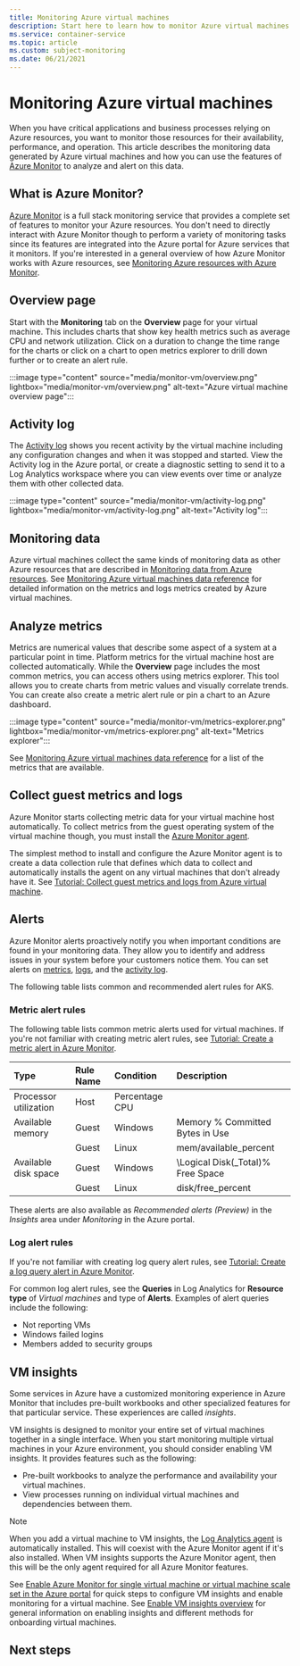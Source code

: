 ```yaml
---
title: Monitoring Azure virtual machines
description: Start here to learn how to monitor Azure virtual machines
ms.service: container-service
ms.topic: article
ms.custom: subject-monitoring
ms.date: 06/21/2021
---
```


# Monitoring Azure virtual machines

When you have critical applications and business processes relying on Azure resources, you want to monitor those resources for their availability, performance, and operation. This article describes the monitoring data generated by Azure virtual machines and how you can use the features of [Azure Monitor](/azure/azure-monitor/overview) to analyze and alert on this data.


## What is Azure Monitor?
[Azure Monitor](/azure/azure-monitor/overview) is a full stack monitoring service that provides a complete set of features to monitor your Azure resources. You don't need to directly interact with Azure Monitor though to perform a variety of monitoring tasks since its features are integrated into the Azure portal for Azure services that it monitors. If you're interested in a general overview of how Azure Monitor works with Azure resources, see [Monitoring Azure resources with Azure Monitor](../azure-monitor/essentials/monitor-azure-resource.md).

## Overview page
Start with the **Monitoring** tab on the **Overview** page for your virtual machine. This includes charts that show key health metrics such as average CPU and network utilization. Click on a duration to change the time range for the charts or click on a chart to open metrics explorer to drill down further or to create an alert rule. 

:::image type="content" source="media/monitor-vm/overview.png" lightbox="media/monitor-vm/overview.png" alt-text="Azure virtual machine overview page":::

## Activity log
The [Activity log](../azure-monitor/essentials/activity-log.md) shows you recent activity by the virtual machine including any configuration changes and when it was stopped and started. View the Activity log in the Azure portal, or create a diagnostic setting to send it to a Log Analytics workspace where you can view events over time or analyze them with other collected data.

:::image type="content" source="media/monitor-vm/activity-log.png" lightbox="media/monitor-vm/activity-log.png" alt-text="Activity log":::

## Monitoring data

Azure virtual machines collect the same kinds of monitoring data as other Azure resources that are described in [Monitoring data from Azure resources](/azure/azure-monitor/insights/monitor-azure-resource#monitoring-data-from-Azure-resources). See [Monitoring Azure virtual machines data reference](monitor-vm-reference.md) for detailed information on the metrics and logs metrics created by Azure virtual machines.


## Analyze metrics
Metrics are numerical values that describe some aspect of a system at a particular point in time. Platform metrics for the virtual machine host are collected automatically. While the **Overview** page includes the most common metrics, you can access others using metrics explorer.  This tool allows you to create charts from metric values and visually correlate trends. You can create also create a metric alert rule or pin a chart to an Azure dashboard.

:::image type="content" source="media/monitor-vm/metrics-explorer.png" lightbox="media/monitor-vm/metrics-explorer.png" alt-text="Metrics explorer":::

See [Monitoring Azure virtual machines data reference](monitor-vm-reference.md#metrics) for a list of the metrics that are available.




## Collect guest metrics and logs
Azure Monitor starts collecting metric data for your virtual machine host automatically. To collect metrics from the guest operating system of the virtual machine though, you must install the [Azure Monitor agent](../azure-monitor/agents/azure-monitor-agent-overview.md). 

The simplest method to install and configure the Azure Monitor agent is to create a data collection rule that defines which data to collect and automatically installs the agent on any virtual machines that don't already have it. See [Tutorial: Collect guest metrics and logs from Azure virtual machine](../azure-monitor/vm/tutorial-data-collection-rule-vm.md).

## Alerts
Azure Monitor alerts proactively notify you when important conditions are found in your monitoring data. They allow you to identify and address issues in your system before your customers notice them. You can set alerts on [metrics](/azure/azure-monitor/platform/alerts-metric-overview), [logs](/azure/azure-monitor/platform/alerts-unified-log), and the [activity log](/azure/azure-monitor/platform/activity-log-alerts). 

The following table lists common and recommended alert rules for AKS.

### Metric alert rules
The following table lists common metric alerts used for virtual machines. If you're not familiar with creating metric alert rules, see [Tutorial: Create a metric alert in Azure Monitor](../azure-monitor/alerts/tutorial-metric-alert.md).

| Type | Rule Name | Condition | Description  |
|:---|:---|:---|:---|
| Processor utilization | Host | Percentage CPU  | 
| Available memory      | Guest | Windows | Memory % Committed Bytes in Use   | 
|                       | Guest | Linux   | mem/available_percent             | 
| Available disk space  | Guest | Windows | \Logical Disk(_Total)% Free Space |
|                       | Guest | Linux   | disk/free_percent                 |


These alerts are also available as *Recommended alerts (Preview)* in the *Insights* area under *Monitoring* in the Azure portal.

### Log alert rules
If you're not familiar with creating log query alert rules, see [Tutorial: Create a log query alert in Azure Monitor](../azure-monitor/alerts/tutorial-metric-alert.md).

For common log alert rules, see the **Queries** in Log Analytics for **Resource type** of *Virtual machines* and type of **Alerts**. Examples of alert queries include the following:

- Not reporting VMs
- Windows failed logins
- Members added to security groups

## VM insights
Some services in Azure have a customized monitoring experience in Azure Monitor that includes pre-built workbooks and other specialized features for that particular service. These experiences are called *insights*. 

VM insights is designed to monitor your entire set of virtual machines together in a single interface. When you start monitoring multiple virtual machines in your Azure environment, you should consider enabling VM insights. It provides features such as the following:

- Pre-built workbooks to analyze the performance and availability your virtual machines.
- View processes running on individual virtual machines and dependencies between them.

> [!NOTE]
> When you add a virtual machine to VM insights, the [Log Analytics agent]() is automatically installed. This will coexist with the Azure Monitor agent if it's also installed. When VM insights supports the Azure Monitor agent, then this will be the only agent required for all Azure Monitor features.

See [Enable Azure Monitor for single virtual machine or virtual machine scale set in the Azure portal](../azure-monitor/vm/vminsights-enable-portal.md) for quick steps to configure VM insights and enable monitoring for a virtual machine. See [Enable VM insights overview](../azure-monitor/vm/vminsights-enable-overview.md) for general information on enabling insights and different methods for onboarding virtual machines.



## Next steps

